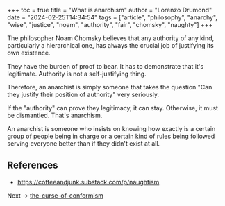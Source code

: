 +++
toc = true
title = "What is anarchism"
author = "Lorenzo Drumond"
date = "2024-02-25T14:34:54"
tags = ["article",  "philosophy",  "anarchy",  "wise",  "justice",  "noam",  "authority",  "fair",  "chomsky",  "naughty"]
+++



The philosopher Noam Chomsky believes that any authority of any kind, particularly a hierarchical one, has always the crucial job of justifying its own existence.

They have the burden of proof to bear. It has to demonstrate that it's legitimate. Authority is not a self-justifying thing.

Therefore, an anarchist is simply someone that takes the question "Can they justify their position of authority" very seriously.

If the "authority" can prove they legitimacy, it can stay. Otherwise, it must be dismantled. That's anarchism.

An anarchist is someone who insists on knowing how exactly is a certain group of people being in charge or a certain kind of rules being followed serving everyone better than if they didn't exist at all.

## References
- https://coffeeandjunk.substack.com/p/naughtism

Next -> [the-curse-of-conformism](/wiki/the-curse-of-conformism/)
